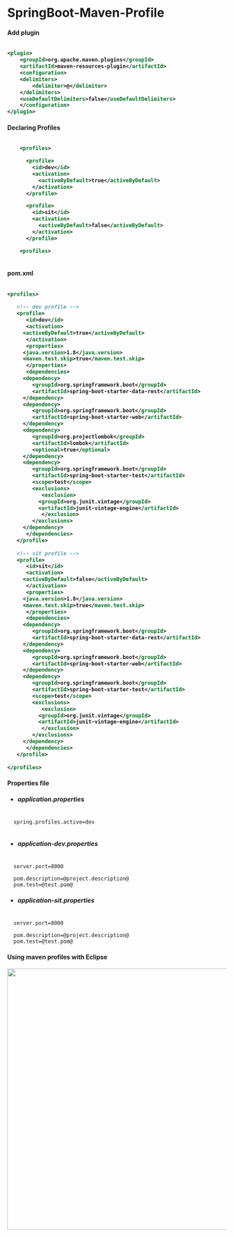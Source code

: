 # SpringBoot-Maven-Profile 

#### Add plugin

<b>

```xml

<plugin>
    <groupId>org.apache.maven.plugins</groupId>
    <artifactId>maven-resources-plugin</artifactId>
    <configuration>
	<delimiters>
	    <delimiter>@</delimiter>
	</delimiters>
	<useDefaultDelimiters>false</useDefaultDelimiters>
    </configuration>
</plugin>
```

</b>

#### Declaring Profiles

<b>

```xml

    <profiles>

      <profile>
        <id>dev</id>
        <activation>
          <activeByDefault>true</activeByDefault>
        </activation>
      </profile>

      <profile>
        <id>sit</id>
        <activation>
          <activeByDefault>false</activeByDefault>
        </activation>
      </profile>

    <profiles>
      
```

</b>


#### pom.xml 


<b>

```xml

<profiles>
   
   <!-- dev profile -->	
   <profile>
      <id>dev</id>
      <activation>
	 <activeByDefault>true</activeByDefault>
      </activation>
      <properties>
	 <java.version>1.8</java.version>
	 <maven.test.skip>true</maven.test.skip>
      </properties>
      <dependencies>
	 <dependency>
	    <groupId>org.springframework.boot</groupId>
	    <artifactId>spring-boot-starter-data-rest</artifactId>
	 </dependency>
	 <dependency>
	    <groupId>org.springframework.boot</groupId>
	    <artifactId>spring-boot-starter-web</artifactId>
	 </dependency>
	 <dependency>
	    <groupId>org.projectlombok</groupId>
	    <artifactId>lombok</artifactId>
	    <optional>true</optional>
	 </dependency>
	 <dependency>
	    <groupId>org.springframework.boot</groupId>
	    <artifactId>spring-boot-starter-test</artifactId>
	    <scope>test</scope>
	    <exclusions>
	       <exclusion>
		  <groupId>org.junit.vintage</groupId>
		  <artifactId>junit-vintage-engine</artifactId>
	       </exclusion>
	    </exclusions>
	 </dependency>
      </dependencies>
   </profile>
	
   <!-- sit profile -->		
   <profile>
      <id>sit</id>
      <activation>
	 <activeByDefault>false</activeByDefault>
      </activation>
      <properties>
	 <java.version>1.8</java.version>
	 <maven.test.skip>true</maven.test.skip>
      </properties>
      <dependencies>
	 <dependency>
	    <groupId>org.springframework.boot</groupId>
	    <artifactId>spring-boot-starter-data-rest</artifactId>
	 </dependency>
	 <dependency>
	    <groupId>org.springframework.boot</groupId>
	    <artifactId>spring-boot-starter-web</artifactId>
	 </dependency>
	 <dependency>
	    <groupId>org.springframework.boot</groupId>
	    <artifactId>spring-boot-starter-test</artifactId>
	    <scope>test</scope>
	    <exclusions>
	       <exclusion>
		  <groupId>org.junit.vintage</groupId>
		  <artifactId>junit-vintage-engine</artifactId>
	       </exclusion>
	    </exclusions>
	 </dependency>
      </dependencies>
   </profile>
	
</profiles>

```

</b>

#### Properties file

  - ##### application.properties
  
  ```properties

	spring.profiles.active=dev
	
  ```  

  - ##### application-dev.properties
  
  ```properties

	server.port=8000 

	pom.description=@project.description@
	pom.test=@test.pom@
  ```  

  - ##### application-sit.properties
  
  ```properties

	server.port=8000 

	pom.description=@project.description@
	pom.test=@test.pom@
  ```  

#### Using maven profiles with Eclipse

<p align="center">
  <img src="https://user-images.githubusercontent.com/15135199/98629530-a9030980-234b-11eb-82cd-a736764393a3.JPG" width="600">
</p>


